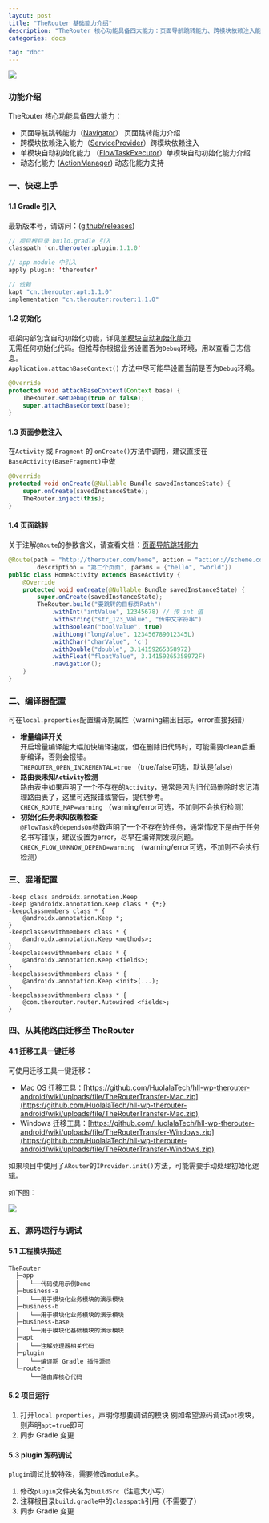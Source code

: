 ```yaml
---
layout: post
title: "TheRouter 基础能力介绍"
description: "TheRouter 核心功能具备四大能力：页面导航跳转能力、跨模块依赖注入能力、单模块自动初始化能力、动态化能力。"
categories: docs

tag: "doc"
---
```



<img src="/assets/img/image/hll.png" class="blog-img"/>

### 功能介绍  

TheRouter 核心功能具备四大能力：  

*  页面导航跳转能力（[Navigator](https://therouter.cn/docs/2022/08/28/01)） 页面跳转能力介绍 
*  跨模块依赖注入能力（[ServiceProvider](https://therouter.cn/docs/2022/08/27/01)）跨模块依赖注入 
*  单模块自动初始化能力 （[FlowTaskExecutor](https://therouter.cn/docs/2022/08/26/01)）单模块自动初始化能力介绍 
*  动态化能力 ([ActionManager](https://therouter.cn/docs/2022/08/25/01)) 动态化能力支持 

### 一、快速上手  

#### 1.1 Gradle 引入    

最新版本号，请访问：([github/releases](https://github.com/HuolalaTech/hll-wp-therouter-android/releases))

```java
// 项目根目录 build.gradle 引入
classpath 'cn.therouter:plugin:1.1.0'

// app module 中引入
apply plugin: 'therouter'

// 依赖
kapt "cn.therouter:apt:1.1.0"
implementation "cn.therouter:router:1.1.0"
```

#### 1.2 初始化  

框架内部包含自动初始化功能，详见[单模块自动初始化能力](https://therouter.cn/docs/2022/08/26/01)  
无需任何初始化代码。但推荐你根据业务设置否为`Debug`环境，用以查看日志信息。  
`Application.attachBaseContext()` 方法中尽可能早设置当前是否为`Debug`环境。  

```java
@Override
protected void attachBaseContext(Context base) {
    TheRouter.setDebug(true or false);
    super.attachBaseContext(base);
}
```

#### 1.3 页面参数注入  

在`Activity` 或 `Fragment` 的 `onCreate()`方法中调用，建议直接在`BaseActivity(BaseFragment)`中做    

```java
@Override
protected void onCreate(@Nullable Bundle savedInstanceState) {
    super.onCreate(savedInstanceState);
    TheRouter.inject(this);
}
```

#### 1.4 页面跳转

关于注解`@Route`的参数含义，请查看文档：[页面导航跳转能力](https://therouter.cn/docs/2022/08/28/01)

```java
@Route(path = "http://therouter.com/home", action = "action://scheme.com",
        description = "第二个页面", params = {"hello", "world"})
public class HomeActivity extends BaseActivity {
    @Override
    protected void onCreate(@Nullable Bundle savedInstanceState) {
        super.onCreate(savedInstanceState);
        TheRouter.build("要跳转的目标页Path")
            .withInt("intValue", 12345678) // 传 int 值
            .withString("str_123_Value", "传中文字符串")
            .withBoolean("boolValue", true) 
            .withLong("longValue", 123456789012345L)
            .withChar("charValue", 'c') 
            .withDouble("double", 3.14159265358972)
            .withFloat("floatValue", 3.14159265358972F)
            .navigation();
    }
}
```

### 二、编译器配置  

可在`local.properties`配置编译期属性（warning输出日志，error直接报错）  

* **增量编译开关**  
开启增量编译能大幅加快编译速度，但在删除旧代码时，可能需要clean后重新编译，否则会报错。  
  `THEROUTER_OPEN_INCREMENTAL=true` （true/false可选，默认是false）  
* **路由表未知`Activity`检测**  
路由表中如果声明了一个不存在的`Activity`，通常是因为旧代码删除时忘记清理路由表了，这里可选报错或警告，提供参考。  
 `CHECK_ROUTE_MAP=warning` （warning/error可选，不加则不会执行检测）
* **初始化任务未知依赖检查**  
`@FlowTask`的`dependsOn`参数声明了一个不存在的任务，通常情况下是由于任务名书写错误，建议设置为error，尽早在编译期发现问题。
`CHECK_FLOW_UNKNOW_DEPEND=warning` （warning/error可选，不加则不会执行检测）

### 三、混淆配置  

```
-keep class androidx.annotation.Keep
-keep @androidx.annotation.Keep class * {*;}
-keepclassmembers class * {
    @androidx.annotation.Keep *;
}
-keepclasseswithmembers class * {
    @androidx.annotation.Keep <methods>;
}
-keepclasseswithmembers class * {
    @androidx.annotation.Keep <fields>;
}
-keepclasseswithmembers class * {
    @androidx.annotation.Keep <init>(...);
}
-keepclasseswithmembers class * {
    @com.therouter.router.Autowired <fields>;
}
```

### 四、从其他路由迁移至 TheRouter

#### 4.1 迁移工具一键迁移

可使用迁移工具一键迁移：

* Mac OS 迁移工具：[https://github.com/HuolalaTech/hll-wp-therouter-android/wiki/uploads/file/TheRouterTransfer-Mac.zip](https://github.com/HuolalaTech/hll-wp-therouter-android/wiki/uploads/file/TheRouterTransfer-Mac.zip)
* Windows 迁移工具：[https://github.com/HuolalaTech/hll-wp-therouter-android/wiki/uploads/file/TheRouterTransfer-Windows.zip](https://github.com/HuolalaTech/hll-wp-therouter-android/wiki/uploads/file/TheRouterTransfer-Windows.zip)

如果项目中使用了`ARouter`的`IProvider.init()`方法，可能需要手动处理初始化逻辑。

如下图：

<img src="/assets/img/image/TheRouterTransfer.png" class="blog-img"/>

### 五、源码运行与调试

#### 5.1 工程模块描述  

```
TheRouter
  ├─app
  │   └──代码使用示例Demo
  ├─business-a
  │   └──用于模块化业务模块的演示模块
  ├─business-b
  │   └──用于模块化业务模块的演示模块
  ├─business-base
  │   └──用于模块化基础模块的演示模块
  ├─apt
  │   └──注解处理器相关代码
  ├─plugin
  │   └──编译期 Gradle 插件源码
  └─router
      └──路由库核心代码
```

#### 5.2 项目运行

1. 打开`local.properties`，声明你想要调试的模块
    例如希望源码调试`apt`模块，则声明`apt=true`即可
2.  同步 Gradle 变更

#### 5.3 plugin 源码调试

`plugin`调试比较特殊，需要修改`module`名。

1. 修改`plugin`文件夹名为`buildSrc`（注意大小写）
2. 注释根目录`build.gradle`中的`classpath`引用（不需要了）
3. 同步 Gradle 变更

